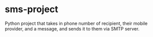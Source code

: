 # sms-project

Python project that takes in phone number of recipient, their mobile provider, and a message, and sends it to them via SMTP server.
